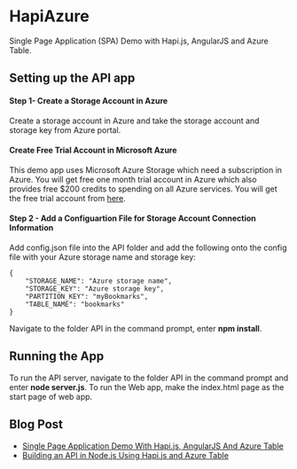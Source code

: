 HapiAzure
=========

Single Page Application (SPA) Demo with Hapi.js, AngularJS and Azure Table. 

## Setting up the API app

#### Step 1- Create a Storage Account in Azure

Create a storage account in Azure and take the storage account and storage key from Azure portal. 

#### Create Free Trial Account in Microsoft Azure

This demo app uses Microsoft Azure Storage which need a subscription in Azure. You will get free one month trial account in Azure which also provides free $200 credits to spending on all Azure services. You will get the free trial account from [here](http://azure.microsoft.com/en-us/pricing/free-trial/).

#### Step 2 - Add a Configuartion File for Storage Account Connection Information

Add config.json file into the API folder and add the following onto the config file with your Azure storage name and storage key:

```
{
    "STORAGE_NAME": "Azure storage name",
    "STORAGE_KEY": "Azure storage key",
    "PARTITION_KEY": "myBookmarks",
    "TABLE_NAME": "bookmarks"
}
```

Navigate to the folder API in the command prompt, enter **npm install**.

## Running the App

To run the API server, navigate to the folder API in the command prompt and enter **node server.js**.
To run the Web app, make the index.html page as the start page of web app.

## Blog Post 

* [Single Page Application Demo With Hapi.js, AngularJS And Azure Table](http://weblogs.asp.net/shijuvarghese/archive/2014/04/23/single-page-application-demo-with-hapi-js-angularjs-and-azure-table.aspx)
* [Building an API in Node.js Using Hapi.js and Azure Table](http://weblogs.asp.net/shijuvarghese/archive/2014/04/11/building-an-api-in-node-js-using-hapi-js-and-azure-table.aspx)
 
